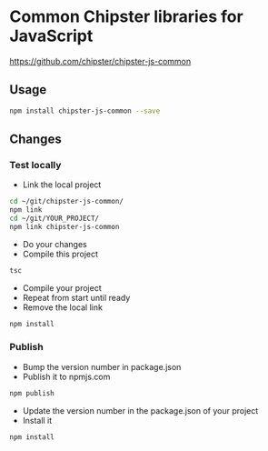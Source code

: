 # Common Chipster libraries for JavaScript

https://github.com/chipster/chipster-js-common

## Usage

```bash
npm install chipster-js-common --save
```

## Changes
### Test locally
* Link the local project

```bash
cd ~/git/chipster-js-common/
npm link
cd ~/git/YOUR_PROJECT/
npm link chipster-js-common
```

* Do your changes
* Compile this project

```bash
tsc
```

* Compile your project
* Repeat from start until ready
* Remove the local link

```bash
npm install
```

### Publish

* Bump the version number in package.json
* Publish it to npmjs.com

```bash
npm publish
```

* Update the version number in the package.json of your project
* Install it

```bash
npm install
```